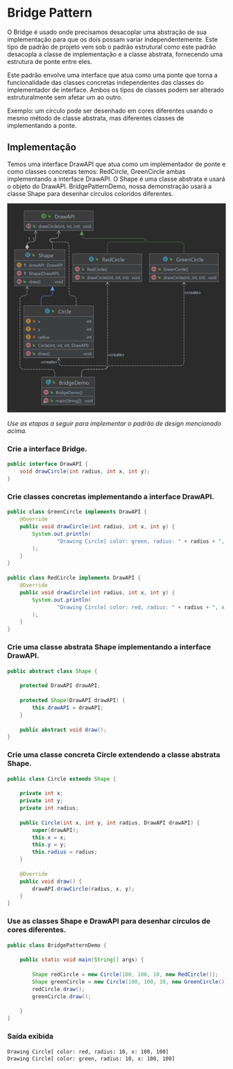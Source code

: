 # Bridge Pattern

O Bridge é usado onde precisamos desacoplar uma abstração de sua implementação para que os dois possam variar
independentemente. Este tipo de padrão de projeto vem sob o padrão estrutural como este padrão desacopla a classe de
implementação e a classe abstrata, fornecendo uma estrutura de ponte entre eles.

Este padrão envolve uma interface que atua como uma ponte que torna a funcionalidade das classes concretas independentes
das classes do implementador de interface. Ambos os tipos de classes podem ser alterado estruturalmente sem afetar um ao
outro.

Exemplo: um círculo pode ser desenhado em cores diferentes usando o mesmo método de classe abstrata, mas diferentes
classes de implementando a ponte.

## Implementação

Temos uma interface DrawAPI que atua como um implementador de ponte e como classes concretas temos:
RedCircle, GreenCircle ambas implementando a interface DrawAPI. O Shape é uma classe abstrata e usará o objeto do
DrawAPI. BridgePatternDemo, nossa demonstração usará a classe Shape para desenhar círculos coloridos diferentes.

![Design Pattern](assets/ClassDiagram.png)

_Use as etapas a seguir para implementar o padrão de design mencionado acima._

### Crie a interface Bridge.

~~~java
public interface DrawAPI {
    void drawCircle(int radius, int x, int y);
}
~~~

### Crie classes concretas implementando a interface DrawAPI.

~~~java
public class GreenCircle implements DrawAPI {
    @Override
    public void drawCircle(int radius, int x, int y) {
        System.out.println(
                "Drawing Circle[ color: green, radius: " + radius + ", x: " + x + ", " + y + "]"
        );
    }
}

public class RedCircle implements DrawAPI {
    @Override
    public void drawCircle(int radius, int x, int y) {
        System.out.println(
                "Drawing Circle[ color: red, radius: " + radius + ", x: " + x + ", " + y + "]"
        );
    }
}
~~~

### Crie uma classe abstrata Shape implementando a interface DrawAPI.

~~~java
public abstract class Shape {

    protected DrawAPI drawAPI;

    protected Shape(DrawAPI drawAPI) {
        this.drawAPI = drawAPI;
    }

    public abstract void draw();
}
~~~

### Crie uma classe concreta Circle extendendo a classe abstrata Shape.

~~~java
public class Circle extends Shape {

    private int x;
    private int y;
    private int radius;

    public Circle(int x, int y, int radius, DrawAPI drawAPI) {
        super(drawAPI);
        this.x = x;
        this.y = y;
        this.radius = radius;
    }

    @Override
    public void draw() {
        drawAPI.drawCircle(radius, x, y);
    }
}
~~~

### Use as classes Shape e DrawAPI para desenhar círculos de cores diferentes.

~~~java
public class BridgePatternDemo {

    public static void main(String[] args) {

        Shape redCircle = new Circle(100, 100, 10, new RedCircle());
        Shape greenCircle = new Circle(100, 100, 10, new GreenCircle());
        redCircle.draw();
        greenCircle.draw();

    }
}
~~~

### Saída exibida

    Drawing Circle[ color: red, radius: 10, x: 100, 100]
    Drawing Circle[ color: green, radius: 10, x: 100, 100]